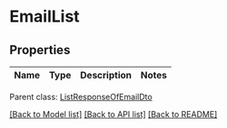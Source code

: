 
# EmailList

## Properties
Name | Type | Description | Notes
------------ | ------------- | ------------- | -------------

 Parent class: [ListResponseOfEmailDto](ListResponseOfEmailDto.md)

[[Back to Model list]](README.md#documentation-for-models) [[Back to API list]](README.md#documentation-for-api-endpoints) [[Back to README]](README.md)
